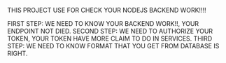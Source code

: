 THIS PROJECT USE FOR CHECK YOUR NODEJS BACKEND WORK!!!!

FIRST STEP: WE NEED TO KNOW YOUR BACKEND WORK!!, YOUR ENDPOINT NOT DIED.
SECOND STEP: WE NEED TO AUTHORIZE YOUR TOKEN, YOUR TOKEN HAVE MORE CLAIM TO DO IN SERVICES.
THIRD STEP: WE NEED TO KNOW FORMAT THAT YOU GET FROM DATABASE IS RIGHT.

